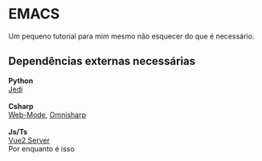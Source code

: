 # EMACS 

Um pequeno tutorial para mim mesmo não esquecer do que é necessário.

## Dependências externas necessárias

<b>Python</b> \
[Jedi](https://github.com/tkf/emacs-jedi)
\
\
<b>Csharp</b> \
[Web-Mode](https://github.com/emacs-csharp/csharp-mode),
[Omnisharp](http://www.omnisharp.net/)
\
\
<b>Js/Ts</b> \
[Vue2 Server](https://emacs-lsp.github.io/lsp-mode/page/lsp-vetur/)
\
Por enquanto é isso 
